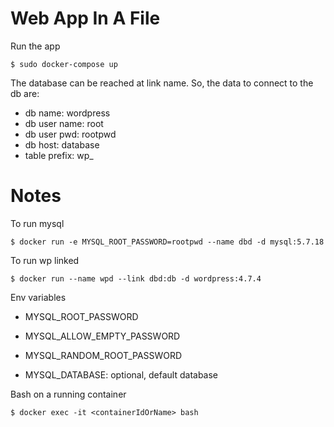 Web App In A File
=================    

Run the app

    $ sudo docker-compose up

The database can be reached at link name. So, the data to connect to the db are:
* db name: wordpress
* db user name: root
* db user pwd: rootpwd
* db host: database
* table prefix: wp_

# Notes

To run mysql

    $ docker run -e MYSQL_ROOT_PASSWORD=rootpwd --name dbd -d mysql:5.7.18

To run wp linked    

    $ docker run --name wpd --link dbd:db -d wordpress:4.7.4

Env variables
* MYSQL_ROOT_PASSWORD
* MYSQL_ALLOW_EMPTY_PASSWORD
* MYSQL_RANDOM_ROOT_PASSWORD

* MYSQL_DATABASE: optional, default database

Bash on a running container

    $ docker exec -it <containerIdOrName> bash
